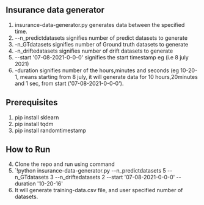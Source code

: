 ## Insurance data generator
1. insurance-data-generator.py generates data between the specified time.
2. --n_predictdatasets signifies number of predict datasets to generate
3. -n_GTdatasets signifies number of Ground truth datasets to generate
4. -n_driftedatasets signifies number of drift datasets to generate
5. --start '07-08-2021-0-0-0' signifies the start timestamp eg (i.e 8 july 2021)
6. -duration signifies number of the hours,minutes and seconds (eg 10-20-1, means starting from 8 july, it will generate data for 10 hours,20minutes and 1 sec, from start ('07-08-2021-0-0-0').
## Prerequisites
1. pip install sklearn
2. pip install tqdm
3. pip install randomtimestamp
## How to Run
4. Clone the repo and run using command 
5. `!python insurance-data-generator.py --n_predictdatasets 5 --n_GTdatasets 3 --n_driftedatasets 2 --start '07-08-2021-0-0-0' --duration '10-20-16'
6. It will generate training-data.csv file, and user specified number of datasets.
